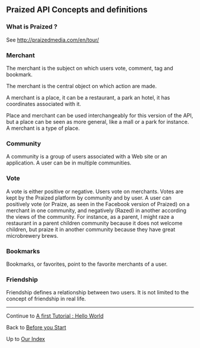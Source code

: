 ## Praized API Concepts and definitions ##

### What is Praized ? ###

See http://praizedmedia.com/en/tour/

### Merchant ###

The merchant is the subject on which users vote, comment, tag and bookmark.

The merchant is the central object on which action are made.

A merchant is a place, it can be a restaurant, a park an hotel, it has coordinates associated with it.

Place and merchant can be used interchangeably for this version of the API, but a place can be seen as more general, like a mall or a park for instance. A merchant is a type of place.

### Community ###

A community is a group of users associated with a Web site or an application. A user can be in multiple communities.

### Vote ###

A vote is either positive or negative. Users vote on merchants. Votes are kept by the Praized platform by community and by user. A user can positively vote (or Praize, as seen in the Facebook version of Praized) on a merchant in one community, and negatively (Razed) in another according the views of the community. For instance, as a parent, I might raze a restaurant in a parent children community because it does not welcome children, but praize it in another community because they have great microbrewery brews.

### Bookmarks ###

Bookmarks, or favorites, point to the favorite merchants of a user.

### Friendship ###

Friendship defines a relationship between two users. It is not limited to the concept of friendship in real life.


---


Continue to [A first Tutorial : Hello World](First_tutorial_Hello_World.md)

Back to [Before you Start](Before_You_Start.md)

Up to [Our Index](API.md)